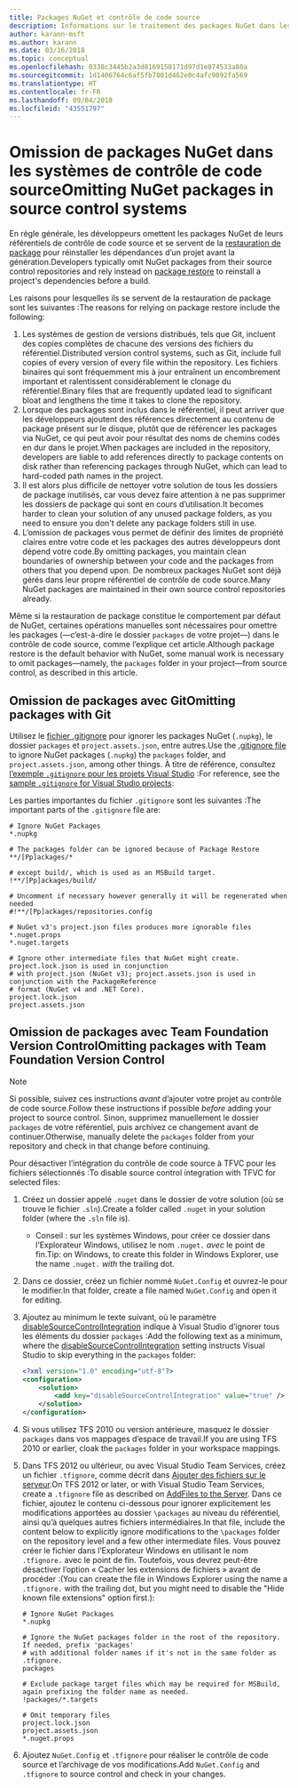 ```yaml
---
title: Packages NuGet et contrôle de code source
description: Informations sur le traitement des packages NuGet dans les systèmes de contrôle de code source et de gestion de versions, et sur l’omission de packages avec git et TFVC.
author: karann-msft
ms.author: karann
ms.date: 03/16/2018
ms.topic: conceptual
ms.openlocfilehash: 0338c3445b2a3d8169158171d97d1e874533a80a
ms.sourcegitcommit: 1d1406764c6af5fb7801d462e0c4afc9092fa569
ms.translationtype: HT
ms.contentlocale: fr-FR
ms.lasthandoff: 09/04/2018
ms.locfileid: "43551797"
---
```

# <a name="omitting-nuget-packages-in-source-control-systems"></a><span data-ttu-id="e1132-103">Omission de packages NuGet dans les systèmes de contrôle de code source</span><span class="sxs-lookup"><span data-stu-id="e1132-103">Omitting NuGet packages in source control systems</span></span>

<span data-ttu-id="e1132-104">En règle générale, les développeurs omettent les packages NuGet de leurs référentiels de contrôle de code source et se servent de la [restauration de package](package-restore.md) pour réinstaller les dépendances d’un projet avant la génération.</span><span class="sxs-lookup"><span data-stu-id="e1132-104">Developers typically omit NuGet packages from their source control repositories and rely instead on [package restore](package-restore.md) to reinstall a project's dependencies before a build.</span></span>

<span data-ttu-id="e1132-105">Les raisons pour lesquelles ils se servent de la restauration de package sont les suivantes :</span><span class="sxs-lookup"><span data-stu-id="e1132-105">The reasons for relying on package restore include the following:</span></span>

1. <span data-ttu-id="e1132-106">Les systèmes de gestion de versions distribués, tels que Git, incluent des copies complètes de chacune des versions des fichiers du référentiel.</span><span class="sxs-lookup"><span data-stu-id="e1132-106">Distributed version control systems, such as Git, include full copies of every version of every file within the repository.</span></span> <span data-ttu-id="e1132-107">Les fichiers binaires qui sont fréquemment mis à jour entraînent un encombrement important et ralentissent considérablement le clonage du référentiel.</span><span class="sxs-lookup"><span data-stu-id="e1132-107">Binary files that are frequently updated lead to significant bloat and lengthens the time it takes to clone the repository.</span></span>
1. <span data-ttu-id="e1132-108">Lorsque des packages sont inclus dans le référentiel, il peut arriver que les développeurs ajoutent des références directement au contenu de package présent sur le disque, plutôt que de référencer les packages via NuGet, ce qui peut avoir pour résultat des noms de chemins codés en dur dans le projet.</span><span class="sxs-lookup"><span data-stu-id="e1132-108">When packages are included in the repository, developers are liable to add references directly to package contents on disk rather than referencing packages through NuGet, which can lead to hard-coded path names in the project.</span></span>
1. <span data-ttu-id="e1132-109">Il est alors plus difficile de nettoyer votre solution de tous les dossiers de package inutilisés, car vous devez faire attention à ne pas supprimer les dossiers de package qui sont en cours d’utilisation.</span><span class="sxs-lookup"><span data-stu-id="e1132-109">It becomes harder to clean your solution of any unused package folders, as you need to ensure you don't delete any package folders still in use.</span></span>
1. <span data-ttu-id="e1132-110">L’omission de packages vous permet de définir des limites de propriété claires entre votre code et les packages des autres développeurs dont dépend votre code.</span><span class="sxs-lookup"><span data-stu-id="e1132-110">By omitting packages, you maintain clean boundaries of ownership between your code and the packages from others that you depend upon.</span></span> <span data-ttu-id="e1132-111">De nombreux packages NuGet sont déjà gérés dans leur propre référentiel de contrôle de code source.</span><span class="sxs-lookup"><span data-stu-id="e1132-111">Many NuGet packages are maintained in their own source control repositories already.</span></span>

<span data-ttu-id="e1132-112">Même si la restauration de package constitue le comportement par défaut de NuGet, certaines opérations manuelles sont nécessaires pour omettre les packages (&mdash;c’est-à-dire le dossier `packages` de votre projet&mdash;) dans le contrôle de code source, comme l’explique cet article.</span><span class="sxs-lookup"><span data-stu-id="e1132-112">Although package restore is the default behavior with NuGet, some manual work is necessary to omit packages&mdash;namely, the `packages` folder in your project&mdash;from source control, as described in this article.</span></span>

## <a name="omitting-packages-with-git"></a><span data-ttu-id="e1132-113">Omission de packages avec Git</span><span class="sxs-lookup"><span data-stu-id="e1132-113">Omitting packages with Git</span></span>

<span data-ttu-id="e1132-114">Utilisez le [fichier .gitignore](https://git-scm.com/docs/gitignore) pour ignorer les packages NuGet (`.nupkg`), le dossier `packages` et `project.assets.json`, entre autres.</span><span class="sxs-lookup"><span data-stu-id="e1132-114">Use the [.gitignore file](https://git-scm.com/docs/gitignore) to ignore NuGet packages (`.nupkg`) the `packages` folder, and `project.assets.json`, among other things.</span></span> <span data-ttu-id="e1132-115">À titre de référence, consultez [l’exemple `.gitignore` pour les projets Visual Studio](https://github.com/github/gitignore/blob/master/VisualStudio.gitignore) :</span><span class="sxs-lookup"><span data-stu-id="e1132-115">For reference, see the [sample `.gitignore` for Visual Studio projects](https://github.com/github/gitignore/blob/master/VisualStudio.gitignore):</span></span>

<span data-ttu-id="e1132-116">Les parties importantes du fichier `.gitignore` sont les suivantes :</span><span class="sxs-lookup"><span data-stu-id="e1132-116">The important parts of the `.gitignore` file are:</span></span>

```gitignore
# Ignore NuGet Packages
*.nupkg

# The packages folder can be ignored because of Package Restore
**/[Pp]ackages/*

# except build/, which is used as an MSBuild target.
!**/[Pp]ackages/build/

# Uncomment if necessary however generally it will be regenerated when needed
#!**/[Pp]ackages/repositories.config

# NuGet v3's project.json files produces more ignorable files
*.nuget.props
*.nuget.targets

# Ignore other intermediate files that NuGet might create. project.lock.json is used in conjunction
# with project.json (NuGet v3); project.assets.json is used in conjunction with the PackageReference
# format (NuGet v4 and .NET Core).
project.lock.json
project.assets.json
```

## <a name="omitting-packages-with-team-foundation-version-control"></a><span data-ttu-id="e1132-117">Omission de packages avec Team Foundation Version Control</span><span class="sxs-lookup"><span data-stu-id="e1132-117">Omitting packages with Team Foundation Version Control</span></span>

> [!Note]
> <span data-ttu-id="e1132-118">Si possible, suivez ces instructions *avant* d’ajouter votre projet au contrôle de code source.</span><span class="sxs-lookup"><span data-stu-id="e1132-118">Follow these instructions if possible *before* adding your project to source control.</span></span> <span data-ttu-id="e1132-119">Sinon, supprimez manuellement le dossier `packages` de votre référentiel, puis archivez ce changement avant de continuer.</span><span class="sxs-lookup"><span data-stu-id="e1132-119">Otherwise, manually delete the `packages` folder from your repository and check in that change before continuing.</span></span>

<span data-ttu-id="e1132-120">Pour désactiver l’intégration du contrôle de code source à TFVC pour les fichiers sélectionnés :</span><span class="sxs-lookup"><span data-stu-id="e1132-120">To disable source control integration with TFVC for selected files:</span></span>

1. <span data-ttu-id="e1132-121">Créez un dossier appelé `.nuget` dans le dossier de votre solution (où se trouve le fichier `.sln`).</span><span class="sxs-lookup"><span data-stu-id="e1132-121">Create a folder called `.nuget` in your solution folder (where the `.sln` file is).</span></span>
    - <span data-ttu-id="e1132-122">Conseil : sur les systèmes Windows, pour créer ce dossier dans l’Explorateur Windows, utilisez le nom `.nuget.` *avec* le point de fin.</span><span class="sxs-lookup"><span data-stu-id="e1132-122">Tip: on Windows, to create this folder in Windows Explorer, use the name `.nuget.` *with* the trailing dot.</span></span>

1. <span data-ttu-id="e1132-123">Dans ce dossier, créez un fichier nommé `NuGet.Config` et ouvrez-le pour le modifier.</span><span class="sxs-lookup"><span data-stu-id="e1132-123">In that folder, create a file named `NuGet.Config` and open it for editing.</span></span>

1. <span data-ttu-id="e1132-124">Ajoutez au minimum le texte suivant, où le paramètre [disableSourceControlIntegration](../reference/nuget-config-file.md#solution-section) indique à Visual Studio d’ignorer tous les éléments du dossier `packages` :</span><span class="sxs-lookup"><span data-stu-id="e1132-124">Add the following text as a minimum, where the [disableSourceControlIntegration](../reference/nuget-config-file.md#solution-section) setting instructs Visual Studio to skip everything in the `packages` folder:</span></span>

   ```xml
   <?xml version="1.0" encoding="utf-8"?>
   <configuration>
       <solution>
           <add key="disableSourceControlIntegration" value="true" />
       </solution>
   </configuration>
   ```

1. <span data-ttu-id="e1132-125">Si vous utilisez TFS 2010 ou version antérieure, masquez le dossier `packages` dans vos mappages d’espace de travail.</span><span class="sxs-lookup"><span data-stu-id="e1132-125">If you are using TFS 2010 or earlier, cloak the `packages` folder in your workspace mappings.</span></span>

1. <span data-ttu-id="e1132-126">Dans TFS 2012 ou ultérieur, ou avec Visual Studio Team Services, créez un fichier `.tfignore`, comme décrit dans [Ajouter des fichiers sur le serveur](/vsts/tfvc/add-files-server.md?view=vsts#tfignore).</span><span class="sxs-lookup"><span data-stu-id="e1132-126">On TFS 2012 or later, or with Visual Studio Team Services, create a `.tfignore` file as described on [AddFiles to the Server](/vsts/tfvc/add-files-server.md?view=vsts#tfignore).</span></span> <span data-ttu-id="e1132-127">Dans ce fichier, ajoutez le contenu ci-dessous pour ignorer explicitement les modifications apportées au dossier `\packages` au niveau du référentiel, ainsi qu’à quelques autres fichiers intermédiaires.</span><span class="sxs-lookup"><span data-stu-id="e1132-127">In that file, include the content below to explicitly ignore modifications to the `\packages` folder on the repository level and a few other intermediate files.</span></span> <span data-ttu-id="e1132-128">Vous pouvez créer le fichier dans l’Explorateur Windows en utilisant le nom `.tfignore.` avec le point de fin. Toutefois, vous devrez peut-être désactiver l’option « Cacher les extensions de fichiers » avant de procéder :</span><span class="sxs-lookup"><span data-stu-id="e1132-128">(You can create the file in Windows Explorer using the name a `.tfignore.` with the trailing dot, but you might need to disable the "Hide known file extensions" option first.):</span></span>

   ```cli
   # Ignore NuGet Packages
   *.nupkg

   # Ignore the NuGet packages folder in the root of the repository. If needed, prefix 'packages'
   # with additional folder names if it's not in the same folder as .tfignore.   
   packages

   # Exclude package target files which may be required for MSBuild, again prefixing the folder name as needed.
   !packages/*.targets

   # Omit temporary files
   project.lock.json
   project.assets.json
   *.nuget.props
   ```

1. <span data-ttu-id="e1132-129">Ajoutez `NuGet.Config` et `.tfignore` pour réaliser le contrôle de code source et l’archivage de vos modifications.</span><span class="sxs-lookup"><span data-stu-id="e1132-129">Add `NuGet.Config` and `.tfignore` to source control and check in your changes.</span></span>
